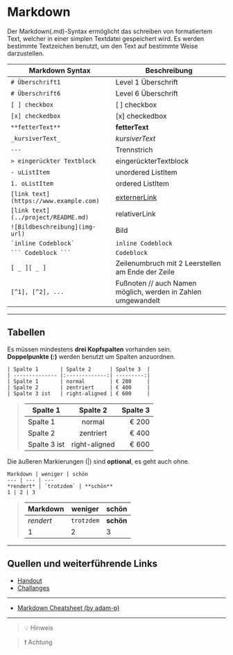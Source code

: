 # Markdown

Der Markdown(.md)-Syntax ermöglicht das schreiben von formatiertem Text, welcher in einer simplen Textdatei gespeichert wird. Es werden bestimmte Textzeichen benutzt, um den Text auf bestimmte Weise darzustellen.

| Markdown Syntax                        | Beschreibung                                                 |
| -------------------------------------- | ------------------------------------------------------------ |
| `# Überschrift1`                       | Level 1 Überschrift                                          |
| `# Überschrift6`                       | Level 6 Überschrift                                          |
| `[ ] checkbox`                         | [ ] checkbox                                                 |
| `[x] checkedbox`                       | [x] checkedbox                                               |
| `**fetterText**`                       | **fetterText**                                               |
| `_kursiverText_`                       | _kursiverText_                                               |
| `---`                                  | Trennstrich                                                  |
| `> eingerückter Textblock`             | eingerückterTextblock                                        |
| `- uListItem`                          | unordered ListItem                                           |
| `1. oListItem`                         | ordered ListItem                                             |
| `[link text](https://www.example.com)` | [externerLink](https://www.example.com)                      |
| `[link text](../project/README.md)`    | relativerLink                                                |
| `![Bildbeschreibung](img-url)`         | Bild                                                         |
| `` `inline Codeblock` ``               | `inline Codeblock`                                           |
| ` ``` Codeblock ``` `                  | `Codeblock`                                                  |
| `[ _ ][ _ ]`                           | Zeilenumbruch mit 2 Leerstellen am Ende der Zeile            |
| `[^1], [^2], ...`                      | Fußnoten // auch Namen möglich, werden in Zahlen umgewandelt |

---

## Tabellen

Es müssen mindestens **drei Kopfspalten** vorhanden sein.  
**Doppelpunkte (:)** werden benutzt um Spalten anzuordnen.

```
| Spalte 1       | Spalte 2      | Spalte 3  |
| -------------- |:-------------:| ---------:|
| Spalte 1       | normal        | € 200     |
| Spalte 2       | zentriert     | € 400     |
| Spalte 3 ist   | right-aligned | € 600     |
```

> | Spalte 1     |   Spalte 2    | Spalte 3 |
> | ------------ | :-----------: | -------: |
> | Spalte 1     |    normal     |    € 200 |
> | Spalte 2     |   zentriert   |    € 400 |
> | Spalte 3 ist | right-aligned |    € 600 |

Die äußeren Markierungen (|) sind **optional**, es geht auch ohne.

```
Markdown | weniger | schön
--- | --- | ---
*rendert* | `trotzdem` | **schön**
1 | 2 | 3
```

> | Markdown  | weniger    | schön     |
> | --------- | ---------- | --------- |
> | _rendert_ | `trotzdem` | **schön** |
> | 1         | 2          | 3         |

---

## Quellen und weiterführende Links

- [Handout](https://github.com/neuefische/muc-web-23-3/blob/main/sessions/github-and-markdown/github-and-markdown.md)
- [Challanges](https://github.com/neuefische/muc-web-23-3/blob/main/sessions/github-and-markdown/challenges-github-and-markdown.md)

---

- [Markdown Cheatsheet (by adam-p)](https://github.com/adam-p/markdown-here/wiki/Markdown-Cheatsheet)

---

> 💡 Hinweis

> ❗️ Achtung
